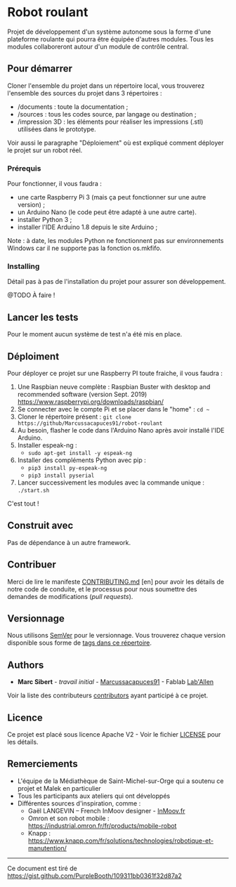# Robot roulant

Projet de développement d'un système autonome sous la forme d'une plateforme roulante qui pourra être équipée d'autres modules.
Tous les modules collaboreront autour d'un module de contrôle central.

## Pour démarrer

Cloner l'ensemble du projet dans un répertoire local, vous trouverez l'ensemble des sources du projet dans 3 répertoires :
- /documents : toute la documentation ;
- /sources : tous les codes source, par langage ou destination ;
- /impression 3D : les éléments pour réaliser les impressions (.stl) utilisées dans le prototype.

Voir aussi le paragraphe "Déploiement" où est expliqué comment déployer le projet sur un robot réel.

### Prérequis

Pour fonctionner, il vous faudra :
* une carte Raspberry Pi 3 (mais ça peut fonctionner sur une autre version) ;
* un Arduino Nano (le code peut être adapté à une autre carte).
* installer Python 3 ;
* installer l'IDE Arduino 1.8 depuis le site Arduino ;

Note : à date, les modules Python ne fonctionnent pas sur environnements Windows car il ne supporte pas la fonction os.mkfifo.

### Installing

Détail pas à pas de l'installation du projet pour assurer son développement.

@TODO À faire !

## Lancer les tests

Pour le moment aucun système de test n'a été mis en place.

## Déploiment

Pour déployer ce projet sur une Raspberry PI toute fraiche, il vous faudra :

1. Une Raspbian neuve complète : Raspbian Buster with desktop and recommended software (version Sept. 2019)
   https://www.raspberrypi.org/downloads/raspbian/
2. Se connecter avec le compte Pi et se placer dans le "home" : `cd ~`
3. Cloner le répertoire présent : `git clone https://github/Marcussacapuces91/robot-roulant`
4. Au besoin, flasher le code dans l'Arduino Nano après avoir installé l'IDE Arduino.
5. Installer espeak-ng :
   * `sudo apt-get install -y espeak-ng`
6. Installer des compléments Python avec pip :
   * `pip3 install py-espeak-ng`
   * `pip3 install pyserial`
7. Lancer successivement les modules avec la commande unique : `./start.sh`

C'est tout !

## Construit avec

Pas de dépendance à un autre framework.

## Contribuer

Merci de lire le manifeste [CONTRIBUTING.md](CONTRIBUTING.md) [en] pour avoir les détails de notre code de conduite, et le processus pour nous soumettre des demandes de modifications (*pull requests*).

## Versionnage

Nous utilisons [SemVer](https://semver.org/lang/fr/) pour le versionnage. Vous trouverez chaque version disponible sous forme de [tags dans ce répertoire](https://github.com/Marcussacapuces91/robot-roulant/tags).

## Authors

* **Marc Sibert** - *travail initial* - [Marcussacapuces91](https://github.com/Marcussacapuces91) - Fablab [Lab'Allen](https://lab-allen.fr)

Voir la liste des contributeurs [contributors](https://github.com/Marcussacapuces91/robot-roulant/contributors) ayant participé à ce projet.

## Licence

Ce projet est placé sous licence Apache V2 - Voir le fichier [LICENSE](LICENSE) pour les détails.

## Remerciements

* L'équipe de la Médiathèque de Saint-Michel-sur-Orge qui a soutenu ce projet et Malek en particulier 
* Tous les participants aux ateliers qui ont développés 
* Différentes sources d'inspiration, comme :
  * Gaël LANGEVIN – French InMoov designer - [InMoov.fr](https://inmoov.fr)
  * Omron et son robot mobile : https://industrial.omron.fr/fr/products/mobile-robot
  * Knapp : https://www.knapp.com/fr/solutions/technologies/robotique-et-manutention/

---
Ce document est tiré de https://gist.github.com/PurpleBooth/109311bb0361f32d87a2
